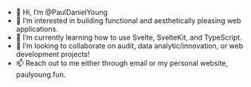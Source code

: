 - 👋 Hi, I’m @PaulDanielYoung
- 👀 I’m interested in building functional and aesthetically pleasing web applications.
- 🌱 I’m currently learning how to use Svelte, SvelteKit, and TypeScript.
- 💞️ I’m looking to collaborate on audit, data analytic/innovation, or web development projects!
- 📫 Reach out to me either through email or my personal website, paulyoung.fun.

<!---
PaulDanielYoung/PaulDanielYoung is a ✨ special ✨ repository because its `README.md` (this file) appears on your GitHub profile.
You can click the Preview link to take a look at your changes.
--->
